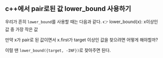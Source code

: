 ## c++에서 pair로된 값 lower_bound 사용하기

우리가 흔히 `lower_bound`를 사용할 때는 다음과 같다.
👉 lower_bound(x): x이상인 값 중 가장 작은 값

만약 x가 pair로 된 값이면서 x.first가 target 이상인 값을 찾으려면 어떻게 해야할까?

이럴 땐 `lower_bound({target, -INF})`로 찾아주면 된다.
